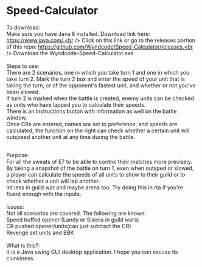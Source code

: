 # Speed-Calculator
To download:<br />
Make sure you have Java 8 installed. Download link here: https://www.java.com/.<br />
Click on this link or go to the releases portion of this repo: https://github.com/Wyndcode/Speed-Calculator/releases.<br />
Download the Wyndcode-Speed-Calculator.exe<br /><br />
Steps to use:<br />
There are 2 scenarios, one in which you take turn 1 and one in which you take turn 2. Mark the turn 2 box and enter the speed of your unit that is taking the turn, cr of the opponent's fastest unit, and whether or not you've been slowed.<br />
If turn 2 is marked when the battle is created, enemy units can be checked as units who have lapped you to calculate their speeds. <br />
There is an instructions button with information as well on the battle window.<br />
Once CRs are entered, names are set to preference, and speeds are calculated, the function on the right can check whether a certain unit will outspeed another unit at any time during the battle.<br /><br />

Purpose:<br />
For all the sweats of E7 to be able to control their matches more precisely.<br />
By taking a snapshot of the battle on turn 1, even when outsped or slowed, a player can calculate the speeds of all units to show to their guild or to check whether a unit will lap another.<br />
Int less in guild war and maybe arena too. Try doing this in rta if you're fluent enough with the inputs.<br /><br />
Issues:<br />
Not all scenarios are covered. The following are known:<br />
Speed buffed opener (Landy or Siseria in guild wars)<br />
CR pushed opener/units(can just subtract the CR)<br />
Revenge set units and BBK<br /><br />
What is this?:<br />
It is a Java swing GUI desktop application. I hope you can excuse its clunkiness.

